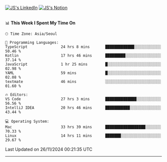 
[![JS's LinkedIn](https://img.shields.io/badge/LinkedIn-blue?style=for-the-badge&logo=linkedin)](https://www.linkedin.com/in/jaeseung-lee-5a2a32139/) 
[![JS's Notion](https://img.shields.io/badge/Notion-black?style=for-the-badge&logo=notion)](https://bit.ly/ljswiki1) <br><br>
<!-- ![JS's GitHub stats](https://github-readme-stats-lemon-five.vercel.app/api?username=tkxkd0159&hide=contribs,prs,stars,issues&show_icons=true&theme=react&include_all_commits=true)   -->
<!-- ![Top Langs](https://github-readme-stats-lemon-five.vercel.app/api/top-langs/?username=tkxkd0159&layout=compact&hide=jupyter%20notebook,scss,html,css&langs_count=10)  -->


<!--START_SECTION:waka-->
📊 **This Week I Spent My Time On** 

```text
🕑︎ Time Zone: Asia/Seoul

💬 Programming Languages: 
TypeScript               24 hrs 8 mins       █████████████░░░░░░░░░░░░   50.46 % 
Kotlin                   17 hrs 46 mins      █████████░░░░░░░░░░░░░░░░   37.14 % 
JavaScript               1 hr 25 mins        █░░░░░░░░░░░░░░░░░░░░░░░░   02.98 % 
YAML                     59 mins             █░░░░░░░░░░░░░░░░░░░░░░░░   02.08 % 
textmate                 46 mins             ░░░░░░░░░░░░░░░░░░░░░░░░░   01.60 % 

🔥 Editors: 
VS Code                  27 hrs 3 mins       ██████████████░░░░░░░░░░░   56.56 % 
IntelliJ IDEA            20 hrs 46 mins      ███████████░░░░░░░░░░░░░░   43.44 % 

💻 Operating System: 
Mac                      33 hrs 39 mins      ██████████████████░░░░░░░   70.33 % 
Linux                    14 hrs 11 mins      ███████░░░░░░░░░░░░░░░░░░   29.67 % 
```


 Last Updated on 26/11/2024 00:21:35 UTC
<!--END_SECTION:waka-->

---
<!---
<a href="https://github.com/tkxkd0159/books">
  <img align="center" src="https://github-readme-stats-lemon-five.vercel.app/api/pin/?username=tkxkd0159&repo=books&theme=react" />
</a>
-->

<!---
- 🔭 I’m currently working on ...
- 🌱 I’m currently learning blockchain and distributed network
- 👯 I’m looking to collaborate on ...
- 🤔 I’m looking for help with ...
- 💬 Ask me about ...
- 📫 How to reach me: ...
- 😄 Pronouns: ...
- ⚡ Fun fact: ...
-->
